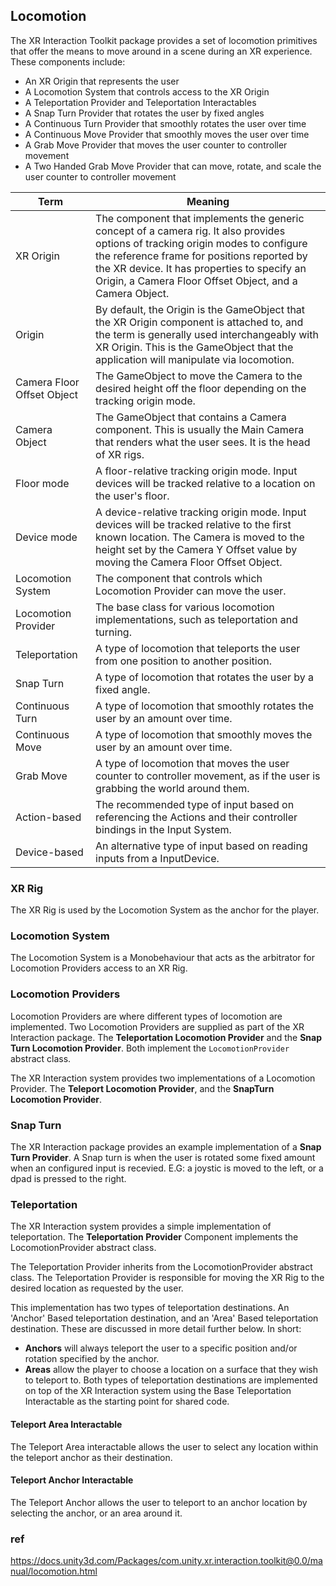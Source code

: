 ## Locomotion
The XR Interaction Toolkit package provides a set of locomotion primitives that offer the means to move around in a scene during an XR experience. These components include:

- An XR Origin that represents the user
- A Locomotion System that controls access to the XR Origin
- A Teleportation Provider and Teleportation Interactables
- A Snap Turn Provider that rotates the user by fixed angles
- A Continuous Turn Provider that smoothly rotates the user over time
- A Continuous Move Provider that smoothly moves the user over time
- A Grab Move Provider that moves the user counter to controller movement
- A Two Handed Grab Move Provider that can move, rotate, and scale the user counter to controller movement

| Term | Meaning |
| --- | --- |
| XR Origin | The component that implements the generic concept of a camera rig. It also provides options of tracking origin modes to configure the reference frame for positions reported by the XR device. It has properties to specify an Origin, a Camera Floor Offset Object, and a Camera Object. |
| Origin | By default, the Origin is the GameObject that the XR Origin component is attached to, and the term is generally used interchangeably with XR Origin. This is the GameObject that the application will manipulate via locomotion. |
| Camera Floor Offset Object | The GameObject to move the Camera to the desired height off the floor depending on the tracking origin mode. |
| Camera Object | The GameObject that contains a Camera component. This is usually the Main Camera that renders what the user sees. It is the head of XR rigs. |
| Floor mode | A floor-relative tracking origin mode. Input devices will be tracked relative to a location on the user's floor. |
| Device mode | A device-relative tracking origin mode. Input devices will be tracked relative to the first known location. The Camera is moved to the height set by the Camera Y Offset value by moving the Camera Floor Offset Object. |
| Locomotion System | The component that controls which Locomotion Provider can move the user. |
| Locomotion Provider | The base class for various locomotion implementations, such as teleportation and turning. |
| Teleportation | A type of locomotion that teleports the user from one position to another position. |
| Snap Turn | A type of locomotion that rotates the user by a fixed angle. |
| Continuous Turn | A type of locomotion that smoothly rotates the user by an amount over time. |
| Continuous Move | A type of locomotion that smoothly moves the user by an amount over time. |
| Grab Move | A type of locomotion that moves the user counter to controller movement, as if the user is grabbing the world around them. |
| Action-based | The recommended type of input based on referencing the Actions and their controller bindings in the Input System. |
| Device-based | An alternative type of input based on reading inputs from a InputDevice. |

### XR Rig
The XR Rig is used by the Locomotion System as the anchor for the player.

### Locomotion System
The Locomotion System is a Monobehaviour that acts as the arbitrator for Locomotion Providers access to an XR Rig.

### Locomotion Providers
Locomotion Providers are where different types of locomotion are implemented. Two Locomotion Providers are supplied as part of the XR Interaction package. The **Teleportation Locomotion Provider** and the **Snap Turn Locomotion Provider**. Both implement the `LocomotionProvider` abstract class.

The XR Interaction system provides two implementations of a Locomotion Provider. The **Teleport Locomotion Provider**, and the **SnapTurn Locomotion Provider**.

### Snap Turn
The XR Interaction package provides an example implementation of a **Snap Turn Provider**. A Snap turn is when the user is rotated some fixed amount when an configured input is recevied. E.G: a joystic is moved to the left, or a dpad is pressed to the right.

### Teleportation
The XR Interaction system provides a simple implementation of teleportation. The **Teleportation Provider** Component implements the LocomotionProvider abstract class.

The Teleportation Provider inherits from the LocomotionProvider abstract class. The Teleportation Provider is responsible for moving the XR Rig to the desired location as requested by the user.

This implementation has two types of teleportation destinations. An 'Anchor' Based teleportation destination, and an 'Area' Based teleportation destination. These are discussed in more detail further below. In short:

- **Anchors** will always teleport the user to a specific position and/or rotation specified by the anchor.
- **Areas** allow the player to choose a location on a surface that they wish to teleport to.
Both types of teleportation destinations are implemented on top of the XR Interaction system using the Base Teleportation Interactable as the starting point for shared code.

#### Teleport Area Interactable
The Teleport Area interactable allows the user to select any location within the teleport anchor as their destination. 

#### Teleport Anchor Interactable
The Teleport Anchor allows the user to teleport to an anchor location by selecting the anchor, or an area around it. 

### ref
https://docs.unity3d.com/Packages/com.unity.xr.interaction.toolkit@0.0/manual/locomotion.html
